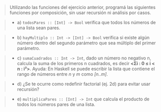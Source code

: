 > Utilizando las funciones del ejercicio anterior, programá las siguientes funciones por composición, sin usar recursión ni análisis por casos.

>* a) `todosPares :: [Int] -> Bool` verifica que todos los números de una lista sean pares.

>* b) `hayMultiplo :: Int -> [Int] -> Bool` verifica si existe algún número dentro del
segundo parámetro que sea múltiplo del primer parámetro.

>* c) `sumaCuadrados :: Int -> Int`, dado un número no negativo n, calcula la suma de
los primeros n cuadrados, es decir 
**<Σi : 0 ≤ i < n : i²>**. Ayuda: En Haskell se puede escribir la lista que contiene el rango de números entre *n* y *m* como *[n..m]*.

>* d) ¿Se te ocurre como redefinir factorial (ej. 2d) para evitar usar recursión?

>* e) `multiplicaPares :: [Int] -> Int` que calcula el producto de todos los números pares de una lista.